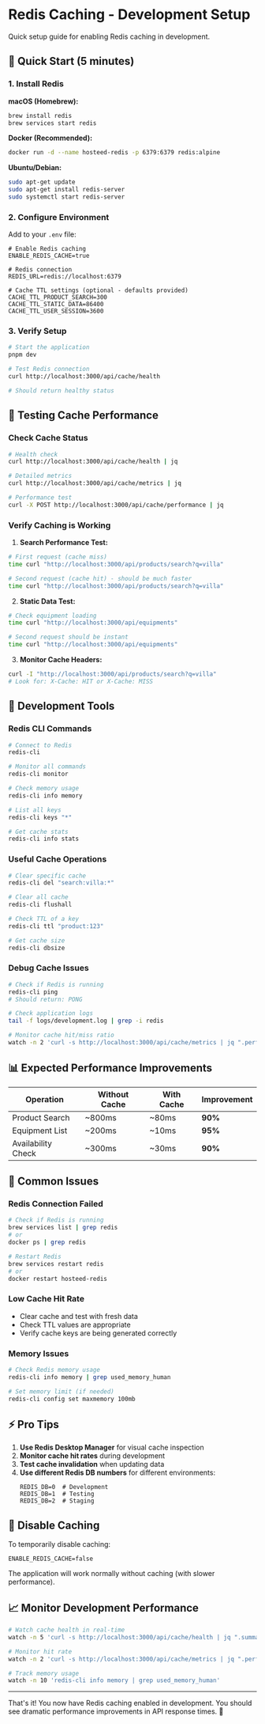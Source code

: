 # Redis Caching - Development Setup

Quick setup guide for enabling Redis caching in development.

## 🚀 Quick Start (5 minutes)

### 1. Install Redis

**macOS (Homebrew):**

```bash
brew install redis
brew services start redis
```

**Docker (Recommended):**

```bash
docker run -d --name hosteed-redis -p 6379:6379 redis:alpine
```

**Ubuntu/Debian:**

```bash
sudo apt-get update
sudo apt-get install redis-server
sudo systemctl start redis-server
```

### 2. Configure Environment

Add to your `.env` file:

```env
# Enable Redis caching
ENABLE_REDIS_CACHE=true

# Redis connection
REDIS_URL=redis://localhost:6379

# Cache TTL settings (optional - defaults provided)
CACHE_TTL_PRODUCT_SEARCH=300
CACHE_TTL_STATIC_DATA=86400
CACHE_TTL_USER_SESSION=3600
```

### 3. Verify Setup

```bash
# Start the application
pnpm dev

# Test Redis connection
curl http://localhost:3000/api/cache/health

# Should return healthy status
```

## 🧪 Testing Cache Performance

### Check Cache Status

```bash
# Health check
curl http://localhost:3000/api/cache/health | jq

# Detailed metrics
curl http://localhost:3000/api/cache/metrics | jq

# Performance test
curl -X POST http://localhost:3000/api/cache/performance | jq
```

### Verify Caching is Working

1. **Search Performance Test:**

```bash
# First request (cache miss)
time curl "http://localhost:3000/api/products/search?q=villa"

# Second request (cache hit) - should be much faster
time curl "http://localhost:3000/api/products/search?q=villa"
```

2. **Static Data Test:**

```bash
# Check equipment loading
time curl "http://localhost:3000/api/equipments"

# Second request should be instant
time curl "http://localhost:3000/api/equipments"
```

3. **Monitor Cache Headers:**

```bash
curl -I "http://localhost:3000/api/products/search?q=villa"
# Look for: X-Cache: HIT or X-Cache: MISS
```

## 🔧 Development Tools

### Redis CLI Commands

```bash
# Connect to Redis
redis-cli

# Monitor all commands
redis-cli monitor

# Check memory usage
redis-cli info memory

# List all keys
redis-cli keys "*"

# Get cache stats
redis-cli info stats
```

### Useful Cache Operations

```bash
# Clear specific cache
redis-cli del "search:villa:*"

# Clear all cache
redis-cli flushall

# Check TTL of a key
redis-cli ttl "product:123"

# Get cache size
redis-cli dbsize
```

### Debug Cache Issues

```bash
# Check if Redis is running
redis-cli ping
# Should return: PONG

# Check application logs
tail -f logs/development.log | grep -i redis

# Monitor cache hit/miss ratio
watch -n 2 'curl -s http://localhost:3000/api/cache/metrics | jq ".performance.hitRate"'
```

## 📊 Expected Performance Improvements

| Operation          | Without Cache | With Cache | Improvement |
| ------------------ | ------------- | ---------- | ----------- |
| Product Search     | ~800ms        | ~80ms      | **90%**     |
| Equipment List     | ~200ms        | ~10ms      | **95%**     |
| Availability Check | ~300ms        | ~30ms      | **90%**     |

## 🐛 Common Issues

### Redis Connection Failed

```bash
# Check if Redis is running
brew services list | grep redis
# or
docker ps | grep redis

# Restart Redis
brew services restart redis
# or
docker restart hosteed-redis
```

### Low Cache Hit Rate

- Clear cache and test with fresh data
- Check TTL values are appropriate
- Verify cache keys are being generated correctly

### Memory Issues

```bash
# Check Redis memory usage
redis-cli info memory | grep used_memory_human

# Set memory limit (if needed)
redis-cli config set maxmemory 100mb
```

## ⚡ Pro Tips

1. **Use Redis Desktop Manager** for visual cache inspection
2. **Monitor cache hit rates** during development
3. **Test cache invalidation** when updating data
4. **Use different Redis DB numbers** for different environments:
   ```env
   REDIS_DB=0  # Development
   REDIS_DB=1  # Testing
   REDIS_DB=2  # Staging
   ```

## 🔄 Disable Caching

To temporarily disable caching:

```env
ENABLE_REDIS_CACHE=false
```

The application will work normally without caching (with slower performance).

## 📈 Monitor Development Performance

```bash
# Watch cache health in real-time
watch -n 5 'curl -s http://localhost:3000/api/cache/health | jq ".summary"'

# Monitor hit rate
watch -n 2 'curl -s http://localhost:3000/api/cache/metrics | jq ".performance.hitRate"'

# Track memory usage
watch -n 10 'redis-cli info memory | grep used_memory_human'
```

---

That's it! You now have Redis caching enabled in development. You should see dramatic performance improvements in API response times. 🚀
